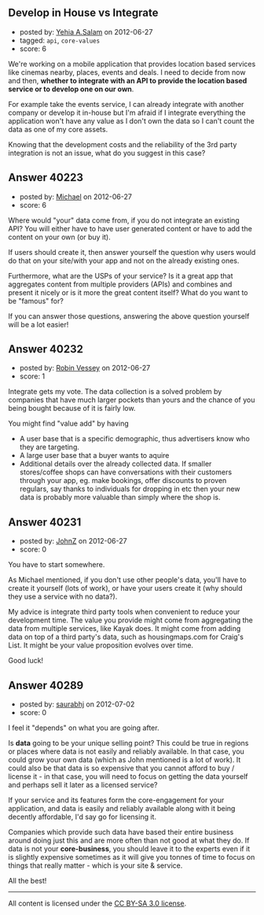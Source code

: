## Develop in House vs Integrate

- posted by: [Yehia A.Salam](https://stackexchange.com/users/-1/18565-yehia-a-salam) on 2012-06-27
- tagged: `api`, `core-values`
- score: 6

We're working on a mobile application that provides location based services like cinemas nearby, places, events and deals. I need to decide from now and then, **whether to integrate with an API to provide the location based service or to develop one on our own**. 

For example take the events service, I can already integrate with another company or develop it in-house but I'm afraid if I integrate everything the application won't have any value as I don't own the data so I can't count the data as one of my core assets.

Knowing that the development costs and the reliability of the 3rd party integration is not an issue, what do you suggest in this case?


## Answer 40223

- posted by: [Michael](https://stackexchange.com/users/-1/17905-michael) on 2012-06-27
- score: 6

Where would "your" data come from, if you do not integrate an existing API? You will either have to have user generated content or have to add the content on your own (or buy it).

If users should create it, then answer yourself the question why users would do that on your site/with your app and not on the already existing ones.

Furthermore, what are the USPs of your service? Is it a great app that aggregates content from multiple providers (APIs) and combines and present it nicely or is it more the great content itself? What do you want to be "famous" for?

If you can answer those questions, answering the above question yourself will be a lot easier!


## Answer 40232

- posted by: [Robin Vessey](https://stackexchange.com/users/-1/984-robin-vessey) on 2012-06-27
- score: 1

Integrate gets my vote. The data collection is a solved problem by companies that have much larger pockets than yours and the chance of you being bought because of it is fairly low. 

You might find "value add" by having 

- A user base that is a specific demographic, thus advertisers know who they are targeting.
- A large user base that a buyer wants to aquire 
- Additional details over the already collected data. If smaller stores/coffee shops can have conversations with their customers through your app, eg. make bookings, offer discounts to proven regulars, say thanks to individuals for dropping in etc then your new data is probably more valuable than simply where the shop is.




## Answer 40231

- posted by: [JohnZ](https://stackexchange.com/users/-1/18439-johnz) on 2012-06-27
- score: 0

You have to start somewhere. 

As Michael mentioned, if you don't use other people's data, you'll have to create it yourself (lots of work), or have your users create it (why should they use a service with no data?).  

My advice is integrate third party tools when convenient to reduce your development time.  The value you provide might come from aggregating the data from multiple services, like Kayak does. It might come from adding data on top of a third party's data, such as housingmaps.com for Craig's List.  It might be your value proposition evolves over time.

Good luck!


## Answer 40289

- posted by: [saurabhj](https://stackexchange.com/users/-1/17589-saurabhj) on 2012-07-02
- score: 0

I feel it "depends" on what you are going after.

Is **data** going to be your unique selling point? This could be true in regions or places where data is not easily and reliably available. In that case, you could grow your own data (which as John mentioned is a lot of work).
It could also be that data is so expensive that you cannot afford to buy / license it - in that case, you will need to focus on getting the data yourself and perhaps sell it later as a licensed service?

If your service and its features form the core-engagement for your application, and data is easily and reliably available along with it being decently affordable, I'd say go for licensing it.

Companies which provide such data have based their entire business around doing just this and are more often than not good at what they do. If data is not your **core-business**, you should leave it to the experts even if it is slightly expensive sometimes as it will give you tonnes of time to focus on things that really matter - which is your site & service.

All the best!



---

All content is licensed under the [CC BY-SA 3.0 license](https://creativecommons.org/licenses/by-sa/3.0/).
